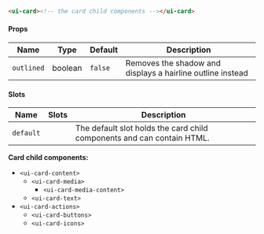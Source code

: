 ```html
<ui-card><!-- the card child components --></ui-card>
```

#### Props

| Name       | Type    | Default | Description                                                |
| ---------- | ------- | ------- | ---------------------------------------------------------- |
| `outlined` | boolean | `false` | Removes the shadow and displays a hairline outline instead |

#### Slots

| Name      | Slots | Description                                                            |
| --------- | ----- | ---------------------------------------------------------------------- |
| `default` |       | The default slot holds the card child components and can contain HTML. |

**Card child components:**

- `<ui-card-content>`
  - `<ui-card-media>`
    - `<ui-card-media-content>`
  - `<ui-card-text>`
- `<ui-card-actions>`
  - `<ui-card-buttons>`
  - `<ui-card-icons>`
